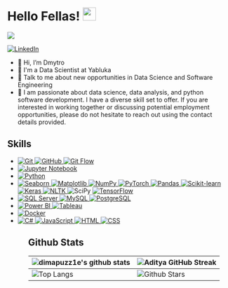 <h1> Hello Fellas! <img src = "https://raw.githubusercontent.com/MartinHeinz/MartinHeinz/master/wave.gif" width = 30px> </h1>
<p align='center'>
</p>

<p>
  <a href="https://github.com/DenverCoder1/readme-typing-svg"><img src="https://readme-typing-svg.herokuapp.com?&font=IBM+Plex+Sans&color=abcdef&size=20&lines=Welcome+to+my+GitHub+Profile!;I'm+a+Data+Scientist;I'm+a+Computer+Science+engineer" /></a>
</p>

   <a href="https://www.linkedin.com/in/dmytro-yaroshenko-/" target="_blank">
    <img alt="LinkedIn" src="https://img.shields.io/badge/LinkedIn-0077B5?style=for-the-badge&logo=linkedin&logoColor=white">
  </a>

- 👋 Hi, I’m Dmytro
- 💼 I'm a Data Scientist at Yabluka
- 💬 Talk to me about new opportunities in Data Science and Software Engineering
- 👯 I am passionate about data science, data analysis, and python software development. I have a diverse skill set to offer. If you are interested in working together or discussing potential employment opportunities, please do not hesitate to reach out using the contact details provided.

<h2> Skills </h2>
<ul>
  <li>
    <a href="https://git-scm.com/" target="_blank">
      <img alt="Git" src="https://img.shields.io/badge/Git-F05032?style=for-the-badge&logo=git&logoColor=white">
    </a>
    <a href="https://github.com/" target="_blank">
      <img alt="GitHub" src="https://img.shields.io/badge/GitHub-181717?style=for-the-badge&logo=github&logoColor=white">
    </a>
    <a href="https://www.atlassian.com/git/tutorials/comparing-workflows/gitflow-workflow" target="_blank">
      <img alt="Git Flow" src="https://img.shields.io/badge/Git%20Flow-181717?style=for-the-badge&logo=git&logoColor=white">
    </a>
  </li>
    <li>
    <a href="https://jupyter.org/" target="_blank">
      <img alt="Jupyter Notebook" src="https://img.shields.io/badge/Jupyter-F37626.svg?&style=for-the-badge&logo=Jupyter&logoColor=white">
    </a> 
  </li>
  <li>
    <a href="https://www.python.org" target="_blank">
      <img alt="Python" src="https://img.shields.io/badge/Python-3776AB?style=for-the-badge&logo=python&logoColor=white">
    </a>
  </li>
  <li>
    <a href="https://seaborn.pydata.org/" target="_blank">
      <img alt="Seaborn" src="https://img.shields.io/badge/Seaborn-3776AB?style=for-the-badge&logo=python&logoColor=white">
    </a>
    <a href="https://matplotlib.org/" target="_blank">
      <img alt="Matplotlib" src="https://img.shields.io/badge/Matplotlib-3776AB?style=for-the-badge&logo=python&logoColor=white">
    </a>
    <a href="https://numpy.org/" target="_blank">
      <img alt="NumPy" src="https://img.shields.io/badge/NumPy-3776AB?style=for-the-badge&logo=python&logoColor=white">
    </a>
    <a href="https://pytorch.org/" target="_blank">
      <img alt="PyTorch" src="https://img.shields.io/badge/PyTorch-3776AB?style=for-the-badge&logo=python&logoColor=white">
    </a>
    <a href="https://pandas.pydata.org/" target="_blank">
      <img alt="Pandas" src="https://img.shields.io/badge/Pandas-3776AB?style=for-the-badge&logo=python&logoColor=white">
    </a>
    <a href="https://scikit-learn.org/" target="_blank">
      <img alt="Scikit-learn" src="https://img.shields.io/badge/Scikit--learn-3776AB?style=for-the-badge&logo=python&logoColor=white">
    </a>
    <a href="https://keras.io/" target="_blank">
      <img alt="Keras" src="https://img.shields.io/badge/Keras-3776AB?style=for-the-badge&logo=python&logoColor=white">
    </a>
    <a href="https://www.nltk.org/" target="_blank">
      <img alt="NLTK" src="https://img.shields.io/badge/NLTK-3776AB?style=for-the-badge&logo=python&logoColor=white">
    </a
    <a href="https://www.scipy.org/" target="_blank">
      <img alt="SciPy" src="https://img.shields.io/badge/SciPy-3776AB?style=for-the-badge&logo=python&logoColor=white">
    </a>
    <a href="https://www.tensorflow.org/" target="_blank">
      <img alt="TensorFlow" src="https://img.shields.io/badge/TensorFlow-3776AB?style=for-the-badge&logo=python&logoColor=white">
    </a>
  </li>
  <li>
    <a href="https://www.microsoft.com/en-us/sql-server" target="_blank">
      <img alt="SQL Server" src="https://img.shields.io/badge/SQL_Server-CC2927?style=for-the-badge&logo=microsoft-sql-server&logoColor=white">
    </a>
    <a href="https://www.mysql.com/" target="_blank">
      <img alt="MySQL" src="https://img.shields.io/badge/MySQL-4479A1?style=for-the-badge&logo=mysql&logoColor=white">
    </a>
    <a href="https://www.postgresql.org/" target="_blank">
      <img alt="PostgreSQL" src="https://img.shields.io/badge/PostgreSQL-336791?style=for-the-badge&logo=postgresql&logoColor=white">
    </a>
</li>

  <li>
    <a href="https://powerbi.microsoft.com/" target="_blank">
      <img alt="Power BI" src="https://img.shields.io/badge/Power%20BI-F2C811?style=for-the-badge&logo=powerbi&logoColor=black">
    </a>
    <a href="https://www.tableau.com/" target="_blank">
      <img alt="Tableau" src="https://img.shields.io/badge/Tableau-E97627?style=for-the-badge&logo=tableau&logoColor=white">
    </a>
  </li>
  <li>
    <a href="https://www.docker.com/" target="_blank">
      <img alt="Docker" src="https://img.shields.io/badge/Docker-2496ED?style=for-the-badge&logo=docker&logoColor=white">
    </a>
  </li>
  <li>
    <a href="https://docs.microsoft.com/en-us/dotnet/csharp/" target="_blank">
      <img alt="C#" src="https://img.shields.io/badge/C%23-239120?style=for-the-badge&logo=c-sharp&logoColor=white">
    </a>
        <a href="https://www.javascript.com/" target="_blank">
      <img alt="JavaScript" src="https://img.shields.io/badge/JavaScript-F7DF1E?style=for-the-badge&logo=javascript&logoColor=black">
    </a>
        <a href="https://developer.mozilla.org/en-US/docs/Web/HTML" target="_blank">
      <img alt="HTML" src="https://img.shields.io/badge/HTML-E34F26?style=for-the-badge&logo=html5&logoColor=white">
    </a>
    <a href="https://www.w3.org/Style/CSS/Overview.en.html" target="_blank">
      <img alt="CSS" src="https://img.shields.io/badge/CSS-1572B6?style=for-the-badge&logo=css3&logoColor=white">
    </a>
  </li>
  <ul>

<h2> Github Stats </h2>

| ![dimapuzz1e's github stats](https://github-readme-stats.vercel.app/api?username=dimapuzz1e&show_icons=true&theme=radical)         | ![Aditya GitHub Streak](https://github-readme-streak-stats.herokuapp.com/?user=dimapuzz1e&theme=radical)                                                                                                           |
| ---------------------------------------------------------------------------------------------------------------------------------- | ------------------------------------------------------------------------------------------------------------------------------------------------------------------------------------------------------------------ |
| ![Top Langs](https://github-readme-stats.vercel.app/api/top-langs/?username=dimapuzz1e&langs_count=8&theme=radical&layout=compact) | ![Github Stars](https://github-readme-stats.vercel.app/api?username=dimapuzz1e&show_icons=true&locale=en&count_private=true&hide_rank=true&custom_title=My%20GitHub%20Stats&disable_animations=true&theme=radical) |
